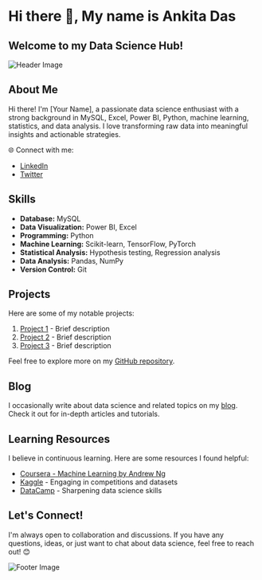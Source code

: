 # Hi there 👋, My name is Ankita Das
## Welcome to my Data Science Hub! 

![Header Image](https://repository-images.githubusercontent.com/265904235/46eef600-9bab-11ea-87d9-ff5e73c39b97)

## About Me

Hi there! I'm [Your Name], a passionate data science enthusiast with a strong background in MySQL, Excel, Power BI, Python, machine learning, statistics, and data analysis. I love transforming raw data into meaningful insights and actionable strategies.

🌐 Connect with me:
- [LinkedIn](your_linkedin_profile_url)
- [Twitter](your_twitter_profile_url)

## Skills

- **Database:** MySQL
- **Data Visualization:** Power BI, Excel
- **Programming:** Python
- **Machine Learning:** Scikit-learn, TensorFlow, PyTorch
- **Statistical Analysis:** Hypothesis testing, Regression analysis
- **Data Analysis:** Pandas, NumPy
- **Version Control:** Git

## Projects

Here are some of my notable projects:

1. [Project 1](url_to_project1_repo) - Brief description
2. [Project 2](url_to_project2_repo) - Brief description
3. [Project 3](url_to_project3_repo) - Brief description

Feel free to explore more on my [GitHub repository](url_to_your_github_profile).

## Blog

I occasionally write about data science and related topics on my [blog](url_to_your_blog). Check it out for in-depth articles and tutorials.

## Learning Resources

I believe in continuous learning. Here are some resources I found helpful:

- [Coursera - Machine Learning by Andrew Ng](coursera_ml_course_url)
- [Kaggle](kaggle_profile_url) - Engaging in competitions and datasets
- [DataCamp](datacamp_profile_url) - Sharpening data science skills

## Let's Connect!

I'm always open to collaboration and discussions. If you have any questions, ideas, or just want to chat about data science, feel free to reach out! 😊

![Footer Image](url_to_your_footer_image)
